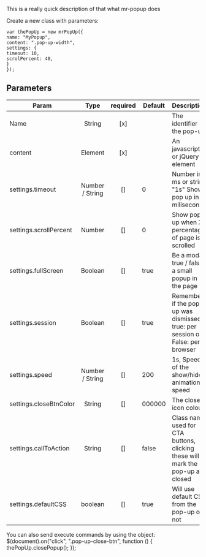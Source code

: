 This is a really quick description of that what mr-popup does

Create a new class with parameters:

```
var thePopUp = new mrPopUp({
name: "MyPopup",
content: ".pop-up-width",
settings: {
timeout: 10,
scrolPercent: 40,
}
});
```

## Parameters

| Param                  |      Type       | required | Default | Description                                                                    |
| ---------------------- | :-------------: | :------: | ------- | ------------------------------------------------------------------------------ |
| Name                   |     String      |   [x]    |         | The identifier of the pop-up                                                   |
| content                |     Element     |   [x]    |         | An javascript or jQuery element                                                |
| settings.timeout       | Number / String |    []    | 0       | Number in ms or string "1s" Show pop up in X miliseconds                       |
| settings.scrollPercent |     Number      |    []    | 0       | Show pop up when X percentage of page is scrolled                              |
| settings.fullScreen    |     Boolean     |    []    | true    | Be a modal true / false a small popup in the page                              |
| settings.session       |     Boolean     |    []    | true    | Remember if the pop-up was dismissed true: per session or False: per browser   |
| settings.speed         | Number / String |    []    | 200     | 1s, Speed of the show/hide animation speed                                     |
| settings.closeBtnColor |     String      |    []    | 000000  | The close X icon colour                                                        |
| settings.callToAction  |     String      |    []    | false   | Class name used for CTA buttons, clicking these will mark the pop-up as closed |
| settings.defaultCSS    |     boolean     |    []    | true    | Will use default CSS from the pop-up or not                                    |

You can also send execute commands by using the object:
$(document).on("click", ".pop-up-close-btn", function () {
thePopUp.closePopup();
});
